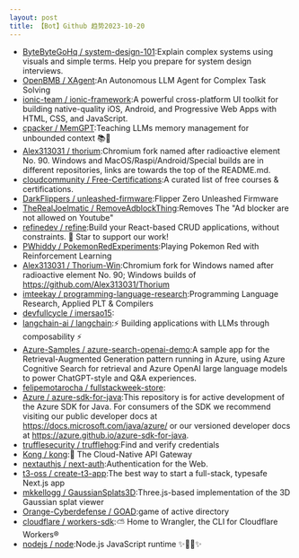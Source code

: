 ```yaml
---
layout: post
title: 【Bot】Github 趋势2023-10-20
---
```


* [ByteByteGoHq / system-design-101](https://github.com/ByteByteGoHq/system-design-101):Explain complex systems using visuals and simple terms. Help you prepare for system design interviews.
* [OpenBMB / XAgent](https://github.com/OpenBMB/XAgent):An Autonomous LLM Agent for Complex Task Solving
* [ionic-team / ionic-framework](https://github.com/ionic-team/ionic-framework):A powerful cross-platform UI toolkit for building native-quality iOS, Android, and Progressive Web Apps with HTML, CSS, and JavaScript.
* [cpacker / MemGPT](https://github.com/cpacker/MemGPT):Teaching LLMs memory management for unbounded context 📚🦙
* [Alex313031 / thorium](https://github.com/Alex313031/thorium):Chromium fork named after radioactive element No. 90. Windows and MacOS/Raspi/Android/Special builds are in different repositories, links are towards the top of the README.md.
* [cloudcommunity / Free-Certifications](https://github.com/cloudcommunity/Free-Certifications):A curated list of free courses & certifications.
* [DarkFlippers / unleashed-firmware](https://github.com/DarkFlippers/unleashed-firmware):Flipper Zero Unleashed Firmware
* [TheRealJoelmatic / RemoveAdblockThing](https://github.com/TheRealJoelmatic/RemoveAdblockThing):Removes The "Ad blocker are not allowed on Youtube"
* [refinedev / refine](https://github.com/refinedev/refine):Build your React-based CRUD applications, without constraints. 🌟 Star to support our work!
* [PWhiddy / PokemonRedExperiments](https://github.com/PWhiddy/PokemonRedExperiments):Playing Pokemon Red with Reinforcement Learning
* [Alex313031 / Thorium-Win](https://github.com/Alex313031/Thorium-Win):Chromium fork for Windows named after radioactive element No. 90; Windows builds of https://github.com/Alex313031/Thorium
* [imteekay / programming-language-research](https://github.com/imteekay/programming-language-research):Programming Language Research, Applied PLT & Compilers
* [devfullcycle / imersao15](https://github.com/devfullcycle/imersao15):
* [langchain-ai / langchain](https://github.com/langchain-ai/langchain):⚡ Building applications with LLMs through composability ⚡
* [Azure-Samples / azure-search-openai-demo](https://github.com/Azure-Samples/azure-search-openai-demo):A sample app for the Retrieval-Augmented Generation pattern running in Azure, using Azure Cognitive Search for retrieval and Azure OpenAI large language models to power ChatGPT-style and Q&A experiences.
* [felipemotarocha / fullstackweek-store](https://github.com/felipemotarocha/fullstackweek-store):
* [Azure / azure-sdk-for-java](https://github.com/Azure/azure-sdk-for-java):This repository is for active development of the Azure SDK for Java. For consumers of the SDK we recommend visiting our public developer docs at https://docs.microsoft.com/java/azure/ or our versioned developer docs at https://azure.github.io/azure-sdk-for-java.
* [trufflesecurity / trufflehog](https://github.com/trufflesecurity/trufflehog):Find and verify credentials
* [Kong / kong](https://github.com/Kong/kong):🦍 The Cloud-Native API Gateway
* [nextauthjs / next-auth](https://github.com/nextauthjs/next-auth):Authentication for the Web.
* [t3-oss / create-t3-app](https://github.com/t3-oss/create-t3-app):The best way to start a full-stack, typesafe Next.js app
* [mkkellogg / GaussianSplats3D](https://github.com/mkkellogg/GaussianSplats3D):Three.js-based implementation of the 3D Gaussian splat viewer
* [Orange-Cyberdefense / GOAD](https://github.com/Orange-Cyberdefense/GOAD):game of active directory
* [cloudflare / workers-sdk](https://github.com/cloudflare/workers-sdk):⛅️ Home to Wrangler, the CLI for Cloudflare Workers®
* [nodejs / node](https://github.com/nodejs/node):Node.js JavaScript runtime ✨🐢🚀✨
